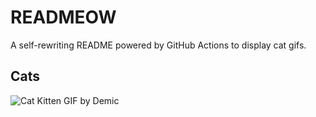# READMEOW

A self-rewriting README powered by GitHub Actions to display cat gifs.

## Cats

![Cat Kitten GIF by Demic](https://media1.giphy.com/media/v1.Y2lkPTlhY2QwMmRhdTljZW4xZWxrZDRtajRpb204NWFxZ2gxeG1vYTM0d3JtYzU0c3J1eCZlcD12MV9naWZzX3NlYXJjaCZjdD1n/3oriO0OEd9QIDdllqo/200.gif)
